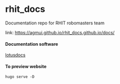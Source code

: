 # rhit_docs
Documentation repo for RHIT robomasters team 

link: https://agmui.github.io/rhit_docs.github.io/docs/

#### Documentation software
[lotusdocs](https://lotusdocs.dev/docs/)

#### To preview website
```shell
hugo serve -D
```

